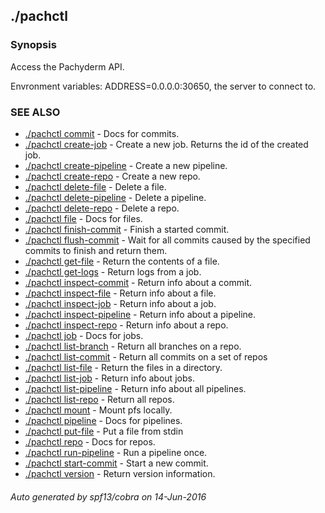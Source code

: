 ## ./pachctl



### Synopsis


Access the Pachyderm API.

Envronment variables:
  ADDRESS=0.0.0.0:30650, the server to connect to.


### SEE ALSO
* [./pachctl commit](./pachctl_commit.md)	 - Docs for commits.
* [./pachctl create-job](./pachctl_create-job.md)	 - Create a new job. Returns the id of the created job.
* [./pachctl create-pipeline](./pachctl_create-pipeline.md)	 - Create a new pipeline.
* [./pachctl create-repo](./pachctl_create-repo.md)	 - Create a new repo.
* [./pachctl delete-file](./pachctl_delete-file.md)	 - Delete a file.
* [./pachctl delete-pipeline](./pachctl_delete-pipeline.md)	 - Delete a pipeline.
* [./pachctl delete-repo](./pachctl_delete-repo.md)	 - Delete a repo.
* [./pachctl file](./pachctl_file.md)	 - Docs for files.
* [./pachctl finish-commit](./pachctl_finish-commit.md)	 - Finish a started commit.
* [./pachctl flush-commit](./pachctl_flush-commit.md)	 - Wait for all commits caused by the specified commits to finish and return them.
* [./pachctl get-file](./pachctl_get-file.md)	 - Return the contents of a file.
* [./pachctl get-logs](./pachctl_get-logs.md)	 - Return logs from a job.
* [./pachctl inspect-commit](./pachctl_inspect-commit.md)	 - Return info about a commit.
* [./pachctl inspect-file](./pachctl_inspect-file.md)	 - Return info about a file.
* [./pachctl inspect-job](./pachctl_inspect-job.md)	 - Return info about a job.
* [./pachctl inspect-pipeline](./pachctl_inspect-pipeline.md)	 - Return info about a pipeline.
* [./pachctl inspect-repo](./pachctl_inspect-repo.md)	 - Return info about a repo.
* [./pachctl job](./pachctl_job.md)	 - Docs for jobs.
* [./pachctl list-branch](./pachctl_list-branch.md)	 - Return all branches on a repo.
* [./pachctl list-commit](./pachctl_list-commit.md)	 - Return all commits on a set of repos
* [./pachctl list-file](./pachctl_list-file.md)	 - Return the files in a directory.
* [./pachctl list-job](./pachctl_list-job.md)	 - Return info about jobs.
* [./pachctl list-pipeline](./pachctl_list-pipeline.md)	 - Return info about all pipelines.
* [./pachctl list-repo](./pachctl_list-repo.md)	 - Return all repos.
* [./pachctl mount](./pachctl_mount.md)	 - Mount pfs locally.
* [./pachctl pipeline](./pachctl_pipeline.md)	 - Docs for pipelines.
* [./pachctl put-file](./pachctl_put-file.md)	 - Put a file from stdin
* [./pachctl repo](./pachctl_repo.md)	 - Docs for repos.
* [./pachctl run-pipeline](./pachctl_run-pipeline.md)	 - Run a pipeline once.
* [./pachctl start-commit](./pachctl_start-commit.md)	 - Start a new commit.
* [./pachctl version](./pachctl_version.md)	 - Return version information.

###### Auto generated by spf13/cobra on 14-Jun-2016
